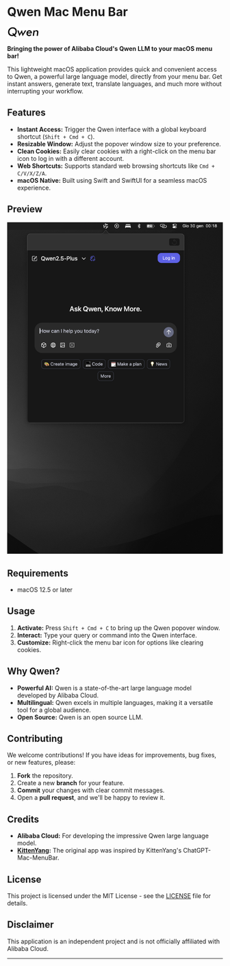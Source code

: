 # Qwen Mac Menu Bar

![Qwen Logo](resource/qwen.svg)

**Bringing the power of Alibaba Cloud's Qwen LLM to your macOS menu bar!**

This lightweight macOS application provides quick and convenient access to Qwen, a powerful large language model, directly from your menu bar. Get instant answers, generate text, translate languages, and much more without interrupting your workflow.

## Features

*   **Instant Access:** Trigger the Qwen interface with a global keyboard shortcut (`Shift + Cmd + C`).
*   **Resizable Window:** Adjust the popover window size to your preference.
*   **Clean Cookies:** Easily clear cookies with a right-click on the menu bar icon to log in with a different account.
*   **Web Shortcuts:** Supports standard web browsing shortcuts like `Cmd + C/V/X/Z/A`.
*   **macOS Native:** Built using Swift and SwiftUI for a seamless macOS experience.

## Preview

![App Screenshot](resource/snapshot.png)

## Requirements

*   macOS 12.5 or later


## Usage

1. **Activate:** Press `Shift + Cmd + C` to bring up the Qwen popover window.
2. **Interact:** Type your query or command into the Qwen interface.
3. **Customize:** Right-click the menu bar icon for options like clearing cookies.

## Why Qwen?

*   **Powerful AI:** Qwen is a state-of-the-art large language model developed by Alibaba Cloud.
*   **Multilingual:** Qwen excels in multiple languages, making it a versatile tool for a global audience.
*   **Open Source:** Qwen is an open source LLM.

## Contributing

We welcome contributions! If you have ideas for improvements, bug fixes, or new features, please:

1. **Fork** the repository.
2. Create a new **branch** for your feature.
3. **Commit** your changes with clear commit messages.
4. Open a **pull request**, and we'll be happy to review it.

## Credits

*   **Alibaba Cloud:** For developing the impressive Qwen large language model.
*   **[KittenYang](https://github.com/KittenYang):** The original app was inspired by KittenYang's ChatGPT-Mac-MenuBar.

## License

This project is licensed under the MIT License - see the [LICENSE](LICENSE) file for details.

## Disclaimer

This application is an independent project and is not officially affiliated with Alibaba Cloud.

---
